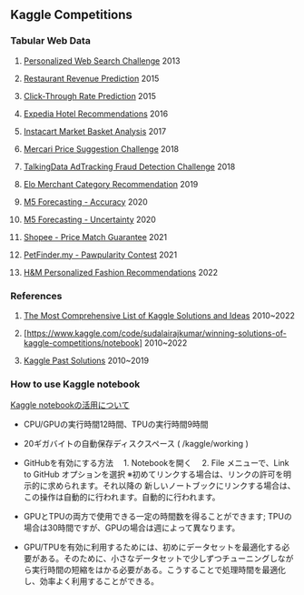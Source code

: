 ## Kaggle Competitions

### Tabular Web Data

1. [Personalized Web Search Challenge](https://www.kaggle.com/c/yandex-personalized-web-search-challenge) 2013

1. [Restaurant Revenue Prediction](https://www.kaggle.com/competitions/restaurant-revenue-prediction/overview) 2015

1. [Click-Through Rate Prediction](https://www.kaggle.com/competitions/avazu-ctr-prediction/overview) 2015

1. [Expedia Hotel Recommendations](https://www.kaggle.com/competitions/expedia-hotel-recommendations/data) 2016

1. [Instacart Market Basket Analysis](https://www.kaggle.com/competitions/instacart-market-basket-analysis/data?select=aisles.csv.zip) 2017

1. [Mercari Price Suggestion Challenge](https://www.kaggle.com/c/mercari-price-suggestion-challenge) 2018

1. [TalkingData AdTracking Fraud Detection Challenge](https://www.kaggle.com/competitions/talkingdata-adtracking-fraud-detection/overview) 2018

1. [Elo Merchant Category Recommendation](https://www.kaggle.com/competitions/elo-merchant-category-recommendation/overview) 2019

1. [M5 Forecasting - Accuracy](https://www.kaggle.com/competitions/m5-forecasting-accuracy/overview) 2020

1. [M5 Forecasting - Uncertainty](https://www.kaggle.com/competitions/m5-forecasting-uncertainty/overview) 2020

1. [Shopee - Price Match Guarantee](https://www.kaggle.com/c/shopee-product-matching) 2021

1. [PetFinder.my - Pawpularity Contest](https://www.kaggle.com/c/petfinder-pawpularity-score) 2021

1. [H&M Personalized Fashion Recommendations](https://www.kaggle.com/c/h-and-m-personalized-fashion-recommendations) 2022

### References

1. [The Most Comprehensive List of Kaggle Solutions and Ideas](https://farid.one/kaggle-solutions/) 2010~2022

1. [https://www.kaggle.com/code/sudalairajkumar/winning-solutions-of-kaggle-competitions/notebook] 2010~2022

1. [Kaggle Past Solutions](https://ndres.me/kaggle-past-solutions/) 2010~2019

### How to use Kaggle notebook

[Kaggle notebookの活用について](https://www.kaggle.com/docs/notebooks:)
* CPU/GPUの実行時間12時間、TPUの実行時間9時間
* 20ギガバイトの自動保存ディスクスペース ( /kaggle/working )
* GitHubを有効にする方法
　1. Notebookを開く
　2. File メニューで、Link to GitHub オプションを選択
※初めてリンクする場合は、リンクの許可を明示的に求められます。それ以降の 新しいノートブックにリンクする場合は、この操作は自動的に行われます。自動的に行われます。

* GPUとTPUの両方で使用できる一定の時間数を得ることができます; TPUの場合は30時間ですが、GPUの場合は週によって異なります。
* GPU/TPUを有効に利用するためには、初めにデータセットを最適化する必要がある。そのために、小さなデータセットで少しずつチューニングしながら実行時間の短縮をはかる必要がある。こうすることで処理時間を最適化し、効率よく利用することができる。
